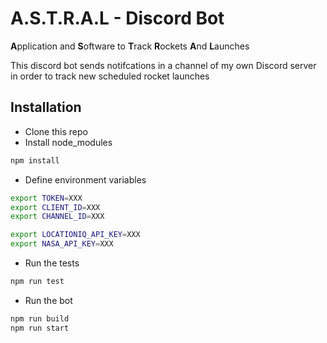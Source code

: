 # A.S.T.R.A.L - Discord Bot
**A**pplication and **S**oftware to **T**rack **R**ockets **A**nd **L**aunches

This discord bot sends notifcations in a channel of my own Discord server in order to track new scheduled rocket launches

## Installation
- Clone this repo
- Install node_modules
```sh
npm install
```
- Define environment variables
```sh
export TOKEN=XXX
export CLIENT_ID=XXX
export CHANNEL_ID=XXX

export LOCATIONIQ_API_KEY=XXX
export NASA_API_KEY=XXX
```

- Run the tests
```sh
npm run test
```

- Run the bot
```sh
npm run build
npm run start
```
